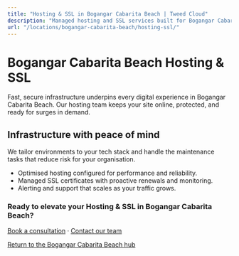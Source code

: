 ```yaml
---
title: "Hosting & SSL in Bogangar Cabarita Beach | Tweed Cloud"
description: "Managed hosting and SSL services built for Bogangar Cabarita Beach organisations."
url: "/locations/bogangar-cabarita-beach/hosting-ssl/"
---
```


# Bogangar Cabarita Beach Hosting & SSL

Fast, secure infrastructure underpins every digital experience in Bogangar Cabarita Beach. Our hosting team keeps your site online, protected, and ready for surges in demand.

## Infrastructure with peace of mind

We tailor environments to your tech stack and handle the maintenance tasks that reduce risk for your organisation.

- Optimised hosting configured for performance and reliability.
- Managed SSL certificates with proactive renewals and monitoring.
- Alerting and support that scales as your traffic grows.

### Ready to elevate your Hosting & SSL in Bogangar Cabarita Beach?

[Book a consultation](/consultation/) · [Contact our team](/contact/)

[Return to the Bogangar Cabarita Beach hub](/locations/bogangar-cabarita-beach/)
